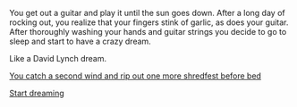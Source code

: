 You get out a guitar and play it until the sun goes down. After a long day of rocking out, you
realize that your fingers stink of garlic, as does your guitar.
After thoroughly washing your hands and guitar strings you
decide to go to sleep and start to have a crazy dream.

Like a David Lynch dream.

[You catch a second wind and rip out one more shredfest before bed](./shred/shred.md)

[Start dreaming](../dream/dream.md)
